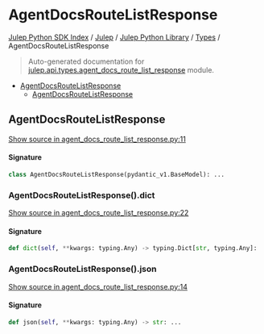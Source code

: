# AgentDocsRouteListResponse

[Julep Python SDK Index](../../../README.md#julep-python-sdk-index) / [Julep](../../index.md#julep) / [Julep Python Library](../index.md#julep-python-library) / [Types](./index.md#types) / AgentDocsRouteListResponse

> Auto-generated documentation for [julep.api.types.agent_docs_route_list_response](../../../../../../../julep/api/types/agent_docs_route_list_response.py) module.

- [AgentDocsRouteListResponse](#agentdocsroutelistresponse)
  - [AgentDocsRouteListResponse](#agentdocsroutelistresponse-1)

## AgentDocsRouteListResponse

[Show source in agent_docs_route_list_response.py:11](../../../../../../../julep/api/types/agent_docs_route_list_response.py#L11)

#### Signature

```python
class AgentDocsRouteListResponse(pydantic_v1.BaseModel): ...
```

### AgentDocsRouteListResponse().dict

[Show source in agent_docs_route_list_response.py:22](../../../../../../../julep/api/types/agent_docs_route_list_response.py#L22)

#### Signature

```python
def dict(self, **kwargs: typing.Any) -> typing.Dict[str, typing.Any]: ...
```

### AgentDocsRouteListResponse().json

[Show source in agent_docs_route_list_response.py:14](../../../../../../../julep/api/types/agent_docs_route_list_response.py#L14)

#### Signature

```python
def json(self, **kwargs: typing.Any) -> str: ...
```